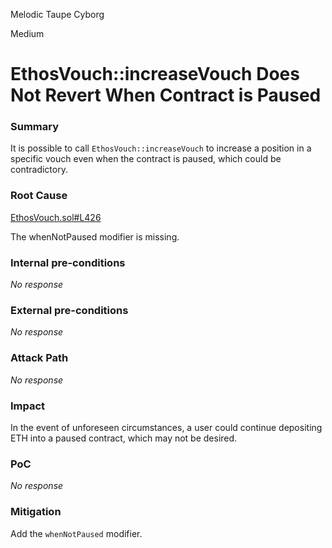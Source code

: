 Melodic Taupe Cyborg

Medium

# EthosVouch::increaseVouch Does Not Revert When Contract is Paused

### Summary

It is possible to call `EthosVouch::increaseVouch` to increase a position in a specific vouch even when the contract is paused, which could be contradictory.

### Root Cause

[EthosVouch.sol#L426](https://github.com/sherlock-audit/2024-11-ethos-network-ii/blob/main/ethos/packages/contracts/contracts/EthosVouch.sol#L426)

The whenNotPaused modifier is missing.

### Internal pre-conditions

_No response_

### External pre-conditions

_No response_

### Attack Path

_No response_

### Impact

In the event of unforeseen circumstances, a user could continue depositing ETH into a paused contract, which may not be desired.

### PoC

_No response_

### Mitigation

Add the `whenNotPaused` modifier.